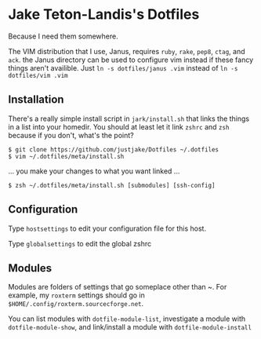 # Jake Teton-Landis's Dotfiles
Because I need them somewhere.

The VIM distribution that I use, Janus, requires `ruby`, `rake`, `pep8`,
`ctag`, and `ack`. the Janus directory can be used to configure vim
instead if these fancy things aren't availible. Just `ln -s
dotfiles/janus .vim` instead of `ln -s dotfiles/vim .vim`

## Installation

There's a really simple install script in `jark/install.sh` that links
the things in a list into your homedir. You should at least let it link
`zshrc` and `zsh` because if you don't, what's the point?

    $ git clone https://github.com/justjake/Dotfiles ~/.dotfiles
    $ vim ~/.dotfiles/meta/install.sh

... you make your changes to what you want linked ...

    $ zsh ~/.dotfiles/meta/install.sh [submodules] [ssh-config]

## Configuration

Type `hostsettings` to edit your configuration file for this host.

Type `globalsettings` to edit the global zshrc

## Modules

Modules are folders of settings that go someplace other than ~.
For example, my `roxterm` settings should go in
`$HOME/.config/roxterm.sourcecforge.net`.

You can list modules with `dotfile-module-list`, investigate a module
with `dotfile-module-show`, and link/install a module with
`dotfile-module-install`

